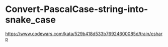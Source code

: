 # Convert-PascalCase-string-into-snake_case
https://www.codewars.com/kata/529b418d533b76924600085d/train/csharp
